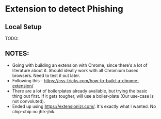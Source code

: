# Extension to detect Phishing

## Local Setup
TODO:

## NOTES:
- Going with building an extension with Chrome, since there's a lot of literature about it. Should ideally work with all Chromium based browsers. Need to test it out later.
- Following this - https://css-tricks.com/how-to-build-a-chrome-extension/
- There are a lot of boilerplates already available, but trying the basic thing out first. If it gets tougher, will use a boiler-plate (Our use-case is not convoluted).
- Ended up using https://extensionizr.com/. It's exactly what I wanted. No chip-chip no jhik-jhik.
